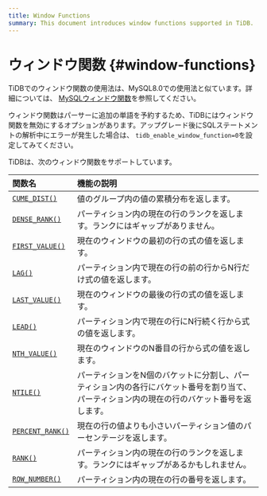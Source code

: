 ```yaml
---
title: Window Functions
summary: This document introduces window functions supported in TiDB.
---
```


# ウィンドウ関数 {#window-functions}

TiDBでのウィンドウ関数の使用法は、MySQL8.0での使用法と似ています。詳細については、 [MySQLウィンドウ関数](https://dev.mysql.com/doc/refman/8.0/en/window-functions.html)を参照してください。

ウィンドウ関数はパーサーに追加の単語を予約するため、TiDBにはウィンドウ関数を無効にするオプションがあります。アップグレード後にSQLステートメントの解析中にエラーが発生した場合は、 `tidb_enable_window_function=0`を設定してみてください。

TiDBは、次のウィンドウ関数をサポートしています。

| 関数名                                                                                                                 | 機能の説明                                                                  |
| :------------------------------------------------------------------------------------------------------------------ | :--------------------------------------------------------------------- |
| [`CUME_DIST()`](https://dev.mysql.com/doc/refman/8.0/en/window-function-descriptions.html#function_cume-dist)       | 値のグループ内の値の累積分布を返します。                                                   |
| [`DENSE_RANK()`](https://dev.mysql.com/doc/refman/8.0/en/window-function-descriptions.html#function_dense-rank)     | パーティション内の現在の行のランクを返します。ランクにはギャップがありません。                                |
| [`FIRST_VALUE()`](https://dev.mysql.com/doc/refman/8.0/en/window-function-descriptions.html#function_first-value)   | 現在のウィンドウの最初の行の式の値を返します。                                                |
| [`LAG()`](https://dev.mysql.com/doc/refman/8.0/en/window-function-descriptions.html#function_lag)                   | パーティション内で現在の行の前の行からN行だけ式の値を返します。                                       |
| [`LAST_VALUE()`](https://dev.mysql.com/doc/refman/8.0/en/window-function-descriptions.html#function_last-value)     | 現在のウィンドウの最後の行の式の値を返します。                                                |
| [`LEAD()`](https://dev.mysql.com/doc/refman/8.0/en/window-function-descriptions.html#function_lead)                 | パーティション内で現在の行にN行続く行から式の値を返します。                                         |
| [`NTH_VALUE()`](https://dev.mysql.com/doc/refman/8.0/en/window-function-descriptions.html#function_nth-value)       | 現在のウィンドウのN番目の行から式の値を返します。                                              |
| [`NTILE()`](https://dev.mysql.com/doc/refman/8.0/en/window-function-descriptions.html#function_ntile)               | パーティションをN個のバケットに分割し、パーティション内の各行にバケット番号を割り当て、パーティション内の現在の行のバケット番号を返します。 |
| [`PERCENT_RANK()`](https://dev.mysql.com/doc/refman/8.0/en/window-function-descriptions.html#function_percent-rank) | 現在の行の値よりも小さいパーティション値のパーセンテージを返します。                                     |
| [`RANK()`](https://dev.mysql.com/doc/refman/8.0/en/window-function-descriptions.html#function_rank)                 | パーティション内の現在の行のランクを返します。ランクにはギャップがあるかもしれません。                            |
| [`ROW_NUMBER()`](https://dev.mysql.com/doc/refman/8.0/en/window-function-descriptions.html#function_row-number)     | パーティション内の現在の行の番号を返します。                                                 |
